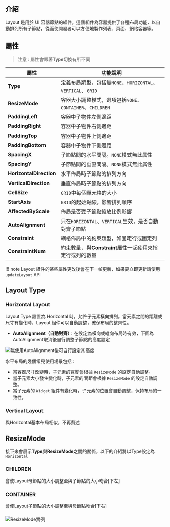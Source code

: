 
## 介紹

Layout 是用於 UI 容器節點的組件。這個組件為容器提供了各種布局功能，以自動排列所有子節點，從而使開發者可以方便地製作列表、頁面、網格容器等。

## 屬性

> 注意 : 屬性會跟著**Type**切換有所不同

| 屬性                | 功能說明                                                    |
| ------------------- | -------------------- |
|**Type**| 定義布局類型，包括無`NONE`、`HORIZONTAL`、`VERTICAL`、`GRID` |
|**ResizeMode**| 容器大小調整模式，選項包括`NONE`、`CONTAINER`、`CHILDREN` |
|**PaddingLeft**| 容器中子物件左側邊距 |
|**PaddingRight**| 容器中子物件右側邊距 |
|**PaddingTop**| 容器中子物件上側邊距 |
|**PaddingBottom**| 容器中子物件下側邊距 |
|**SpacingX**| 子節點間的水平間隔。`NONE`模式無此属性 |
|**SpacingY**| 子節點間的垂直間隔。`NONE`模式無此属性  |
|**HorizontalDirection**| 水平佈局時子節點的排列方向 |
|**VerticalDirection**| 垂直佈局時子節點的排列方向 |
|**CellSize**| `GRID`中每個單元格的大小 |
|**StartAxis** | `GRID`的起始軸線，影響排列順序 |
|**AffectedByScale**| 佈局是否受子節點縮放比例影響 |
|**AutoAlignment**| 只在`HORIZONTAL`、`VERTICAL`生效，是否自動對齊子節點 |
|**Constraint**| 網格佈局中的約束類型，如固定行或固定列 |
|**ConstraintNum**| 約束數量，與**Constraint**屬性一起使用來指定行或列的數量 |

!!! note
    Layout 組件的某些屬性更改後會在下一幀更新，如果要立即更新請使用 `updateLayout` API

## Layout Type 



### Horizontal Layout

Layout Type 設置為 Horizontal 時，允許子元素橫向排列。當元素之間的距離或尺寸有變化時，Layout 組件可以自動調整，確保布局的整齊性。

- **AutoAlignment（自動對齊）**：在設定為橫向或縱向布局時有效，下圖為AutoAlignment取消後自行調整子節點的高度設定

![無使用AutoAlignment後可自行設定其高度](https://docs.cocos.com/creator/3.6/manual/zh/ui-system/components/engine/auto-layout/horizontal-no-align.png)

水平布局的幾個常見使用場景包括：

- 當容器尺寸改變時，子元素的寬度會根據 `ResizeMode` 的設定自動調整。
- 當子元素大小發生變化時，子元素的間距會根據 `ResizeMode` 的設定自動調整。
- 當子元素的 `Widget` 組件有變化時，子元素的位置會自動調整，保持布局的一致性。


### Vertical Layout

與Horizontal基本布局相似，不再贅述


## ResizeMode

接下來會展示**Type**與**ResizeMode**之間的關係，以下的介紹將以Type設定為`Horizontal`

### CHILDREN

會使Layout母節點的大小調整至與子節點的大小吻合[下左]

### CONTAINER

會使Layout子節點的大小調整至與母節點吻合[下右]

###

![ResizeMode實例](https://docs.cocos.com/creator/3.6/manual/zh/ui-system/components/engine/auto-layout/horizontal-resizemode.png)
